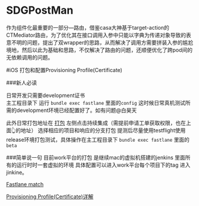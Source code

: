 # SDGPostMan
作为组件化最重要的一部分—路由，借鉴casa大神基于target-action的CTMediator路由，为了优化其在接口调用入参中只能以字典为传递对象导致的表意不明的问题，提出了双wrapper的思路，从而解决了调用方需要拼装入参的尴尬境地，然后以此为基础和思路，不仅解决了路由的问题，还顺便优化了跨pod间的无依赖调用的问题。




#iOS 打包和配置Provisioning Profile(Certificate)



###新人必读

日常开发只需要development证书  
主工程目录下 运行 `bundle exec fastlane` 里面的`config`
这时候日常真机测试所需的development环境已经配置好了。如有问题@白昊天

此外日常打包地址在 [打包](https://work.52shangou.com/#/app/dashboard)
左侧点击持续集成（需提前申请工单获取权限，也在上面👆的地址） 选择相应的项目和响应的分支打包
提测后尽量使用testflight使用release环境打包测试，具体操作在主工程目录下
`bundle exec fastlane` 里面的`beta`



###简单说一句 目前work平台的打包 是继续mac的虚拟机搭建的jenkins 里面所有的运行时时一套虚拟的环境 具体配置可以进入work平台每个项目下的tag 进入jinkine。



[Fastlane match](https://www.jianshu.com/p/e9f403fa453d?utm_source=oschina-app)

[Provisioning Profile(Certificate)详解](https://blog.csdn.net/phunxm/article/details/42685597)

